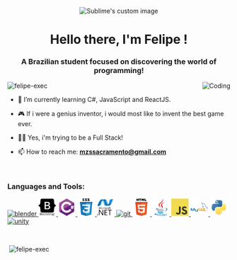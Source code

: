 <p align="center">
  <img src="https://raw.githubusercontent.com/Giphy/GiphyAPI/master/api_giphy_header.gif" width="600" alt="Sublime's custom image"/>
</p>

<h1 align="center">Hello there, I'm Felipe !</h1>
<h3 align="center">A Brazilian student focused on discovering the world of programming!</h3>
<img align="right" alt="Coding" src="https://ouch-cdn2.icons8.com/A_EmgOudijOYaZgBkex6i2uICY5OdQ7dtaSofDwnyP0/rs:fit:256:256/czM6Ly9pY29uczgu/b3VjaC1wcm9kLmFz/c2V0cy9zdmcvMjI2/L2ZhYzdlMTJiLTc0/ZDYtNDU1Ni04MjE4/LWE3MWIyNTJkNTc4/MC5zdmc.png">

<p align="left"> <img src="https://komarev.com/ghpvc/?username=felipe-exec&label=Profile%20views&color=0e75b6&style=flat" alt="felipe-exec" /> </p>

- 🌱 I’m currently learning C#, JavaScript and ReactJS.

- 🎮 If i were a genius inventor, i would most like to invent the best game ever.

- 🐱‍👤 Yes, i'm trying to be a Full Stack!

- 📫 How to reach me: **mzssacramento@gmail.com**

<p align="left">
</p>
<br>
<h3 align="left">Languages and Tools:</h3>
<p align="left"> <a href="https://www.blender.org/" target="_blank" rel="noreferrer"> <img src="https://download.blender.org/branding/community/blender_community_badge_white.svg" alt="blender" width="40" height="40"/> </a> <a href="https://getbootstrap.com" target="_blank" rel="noreferrer"> <img src="https://raw.githubusercontent.com/devicons/devicon/master/icons/bootstrap/bootstrap-plain-wordmark.svg" alt="bootstrap" width="40" height="40"/> </a> <a href="https://www.w3schools.com/cs/" target="_blank" rel="noreferrer"> <img src="https://raw.githubusercontent.com/devicons/devicon/master/icons/csharp/csharp-original.svg" alt="csharp" width="40" height="40"/> </a> <a href="https://www.w3schools.com/css/" target="_blank" rel="noreferrer"> <img src="https://raw.githubusercontent.com/devicons/devicon/master/icons/css3/css3-original-wordmark.svg" alt="css3" width="40" height="40"/> </a> <a href="https://dotnet.microsoft.com/" target="_blank" rel="noreferrer"> <img src="https://raw.githubusercontent.com/devicons/devicon/master/icons/dot-net/dot-net-original-wordmark.svg" alt="dotnet" width="40" height="40"/> </a> <a href="https://git-scm.com/" target="_blank" rel="noreferrer"> <img src="https://www.vectorlogo.zone/logos/git-scm/git-scm-icon.svg" alt="git" width="40" height="40"/> </a> <a href="https://www.w3.org/html/" target="_blank" rel="noreferrer"> <img src="https://raw.githubusercontent.com/devicons/devicon/master/icons/html5/html5-original-wordmark.svg" alt="html5" width="40" height="40"/> </a> <a href="https://www.java.com" target="_blank" rel="noreferrer"> <img src="https://raw.githubusercontent.com/devicons/devicon/master/icons/java/java-original.svg" alt="java" width="40" height="40"/> </a> <a href="https://developer.mozilla.org/en-US/docs/Web/JavaScript" target="_blank" rel="noreferrer"> <img src="https://raw.githubusercontent.com/devicons/devicon/master/icons/javascript/javascript-original.svg" alt="javascript" width="40" height="40"/> </a> <a href="https://www.mysql.com/" target="_blank" rel="noreferrer"> <img src="https://raw.githubusercontent.com/devicons/devicon/master/icons/mysql/mysql-original-wordmark.svg" alt="mysql" width="40" height="40"/> </a> <a href="https://www.python.org" target="_blank" rel="noreferrer"> <img src="https://raw.githubusercontent.com/devicons/devicon/master/icons/python/python-original.svg" alt="python" width="40" height="40"/> </a> <a href="https://unity.com/" target="_blank" rel="noreferrer"> <img src="https://www.vectorlogo.zone/logos/unity3d/unity3d-icon.svg" alt="unity" width="40" height="40"/> </a> </p>

<br>

<p>&nbsp;<img align="center" src="https://github-readme-stats.vercel.app/api?username=felipe-exec&show_icons=true&locale=en" alt="felipe-exec" /></p>
